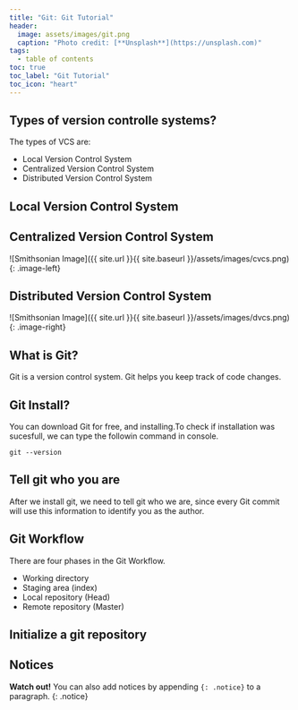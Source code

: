```yaml
---
title: "Git: Git Tutorial"
header:
  image: assets/images/git.png
  caption: "Photo credit: [**Unsplash**](https://unsplash.com)"
tags:
  - table of contents
toc: true
toc_label: "Git Tutorial"
toc_icon: "heart"
---
```

## Types of version controlle systems?
The types of VCS are:
  * Local Version Control System
  * Centralized Version Control System
  * Distributed Version Control System
## Local Version Control System
## Centralized Version Control System
![Smithsonian Image]({{ site.url }}{{ site.baseurl }}/assets/images/cvcs.png)
{: .image-left}
## Distributed Version Control System
![Smithsonian Image]({{ site.url }}{{ site.baseurl }}/assets/images/dvcs.png)
{: .image-right}
## What is Git?

Git is a version control system.
Git helps you keep track of code changes.

## Git Install?

You can download Git for free, and installing.To check if installation was sucesfull, we can type the followin command in console.

```console
git --version
```
## Tell git who you are
After we install git, we need to tell git who we are, since every Git commit will use this information to identify you as the author.
## Git Workflow
There are four phases in the Git Workflow.
* Working directory
* Staging area (index)
* Local repository (Head)
* Remote repository (Master)

## Initialize a git repository
## Notices

**Watch out!** You can also add notices by appending `{: .notice}` to a paragraph.
{: .notice}